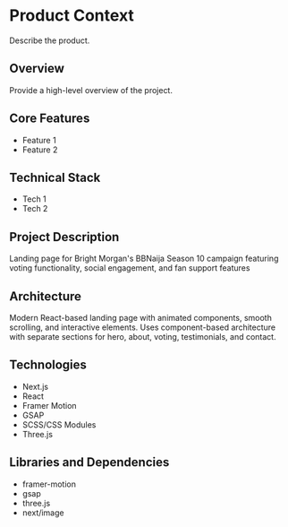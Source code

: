 # Product Context

Describe the product.

## Overview

Provide a high-level overview of the project.

## Core Features

- Feature 1
- Feature 2

## Technical Stack

- Tech 1
- Tech 2

## Project Description

Landing page for Bright Morgan's BBNaija Season 10 campaign featuring voting functionality, social engagement, and fan support features



## Architecture

Modern React-based landing page with animated components, smooth scrolling, and interactive elements. Uses component-based architecture with separate sections for hero, about, voting, testimonials, and contact.



## Technologies

- Next.js
- React
- Framer Motion
- GSAP
- SCSS/CSS Modules
- Three.js



## Libraries and Dependencies

- framer-motion
- gsap
- three.js
- next/image

